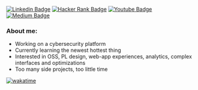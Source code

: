 [![Linkedin Badge](https://shields.io/badge/linkedin-linkedin?logo=linkedin&color=0077b6&style=for-the-badge)](https://www.linkedin.com/in/abdulhdr/)
[![Hacker Rank Badge](https://shields.io/badge/hackerrank-hackerrank?logo=hackerrank&color=ffffff&style=for-the-badge)](https://www.hackerrank.com/abdulhdr1/)
[![Youtube Badge](https://shields.io/badge/youtube-youtube?logo=youtube&color=d62828&style=for-the-badge)](https://www.youtube.com/channel/UC_GHTm6yy5oMJ15H1iu6wxA)
[![Medium Badge](https://shields.io/badge/medium-medium?logo=medium&color=000000&style=for-the-badge)](https://medium.com/@abdulhdr)

### About me:
- Working on a cybersecurity platform
- Currently learning the newest hottest thing
- Interested in OSS, PL design, web-app experiences, analytics, complex interfaces and optimizations
- Too many side projects, too little time

[![wakatime](https://wakatime.com/badge/user/018ec31e-8bb6-43ef-bfba-5170dc05062a.svg?style=flat-square)](https://wakatime.com/@abdulhdr1?style=plastic)
